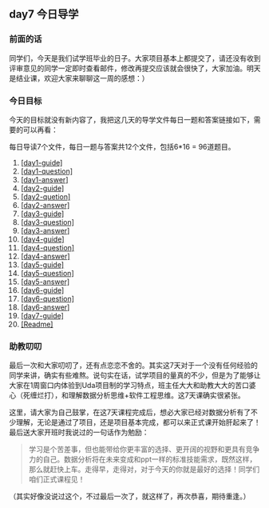 ## day7 今日导学

### 前面的话

同学们，今天是我们试学班毕业的日子。大家项目基本上都提交了，请还没有收到评审意见的同学一定即时查看邮件，修改再提交应该就会很快了，大家加油。明天是结业课，欢迎大家来聊聊这一周的感想：）

### 今日目标

今天的目标就没有新内容了，我把这几天的导学文件每日一题和答案链接如下，需要的可以再看：

每日导读7个文件，每日一题与答案共12个文件，包括6*16 = 96道题目。

1. [[day1-guide]](https://github.com/mengfanchun2017/Intro-Data-Analysis/blob/master/day1-guide.md)
1. [[day1-question]](https://github.com/mengfanchun2017/Intro-Data-Analysis/blob/master/day1-question.md)
1. [[day1-answer]](https://github.com/mengfanchun2017/Intro-Data-Analysis/blob/master/day1-answer.md)
1. [[day2-guide]](https://github.com/mengfanchun2017/Intro-Data-Analysis/blob/master/day2-guide.md)
1. [[day2-quetion]](https://github.com/mengfanchun2017/Intro-Data-Analysis/blob/master/day2-question.md)
1. [[day2-answer]](https://github.com/mengfanchun2017/Intro-Data-Analysis/blob/master/day2-answer.md)
1. [[day3-guide]](https://github.com/mengfanchun2017/Intro-Data-Analysis/blob/master/day3-guide.md)
1. [[day3-question]](https://github.com/mengfanchun2017/Intro-Data-Analysis/blob/master/day3-question.md)
1. [[day3-answer]](https://github.com/mengfanchun2017/Intro-Data-Analysis/blob/master/day3-answer.md)
1. [[day4-guide]](https://github.com/mengfanchun2017/Intro-Data-Analysis/blob/master/day4-guide.md)
1. [[day4-question]](https://github.com/mengfanchun2017/Intro-Data-Analysis/blob/master/day4-question.md)
1. [[day4-answer]](https://github.com/mengfanchun2017/Intro-Data-Analysis/blob/master/day5-answer.md)
1. [[day5-guide]](https://github.com/mengfanchun2017/Intro-Data-Analysis/blob/master/day5-guide.md)
1. [[day5-question]](https://github.com/mengfanchun2017/Intro-Data-Analysis/blob/master/day5-question.md)
1. [[day5-answer]](https://github.com/mengfanchun2017/Intro-Data-Analysis/blob/master/day5-answer.md)
1. [[day6-guide]](https://github.com/mengfanchun2017/Intro-Data-Analysis/blob/master/day6-guide.md)
1. [[day6-question]](https://github.com/mengfanchun2017/Intro-Data-Analysis/blob/master/day6-question.md)
1. [[day6-answer]](https://github.com/mengfanchun2017/Intro-Data-Analysis/blob/master/day6-answer.md)
1. [[day7-guide]](https://github.com/mengfanchun2017/Intro-Data-Analysis/blob/master/day7-guide.md)
1. [[Readme]](https://github.com/mengfanchun2017/Intro-Data-Analysis/blob/master/README.md)

### 助教叨叨

最后一次和大家叨叨了，还有点恋恋不舍的。其实这7天对于一个没有任何经验的同学来讲，确实有些难熬。说句实在话，试学项目的量真的不少，但是为了能够让大家在1周窗口内体验到Uda项目制的学习特点，班主任大大和助教大大的苦口婆心（死缠烂打），和理解数据分析思维+软件工程思维。这7天课确实很紧张。

这里，请大家为自己鼓掌，在这7天课程完成后，想必大家已经对数据分析有了不少理解，无论是通过了项目，还是项目基本完成，都可以来正式课开始肝起来了！最后送大家开班时我说过的一句话作为勉励：

> 学习是个苦差事，但也能带给你更丰富的选择、更开阔的视野和更具有竞争力的自己。数据分析将在未来变成和ppt一样的标准技能需求，既然这样，那么就赶快上车。走得早，走得对，对于今天的你就是最好的选择！同学们咱们正式课程见！

（其实好像没说过这个，不过最后一次了，就这样了，再次恭喜，期待重逢。）